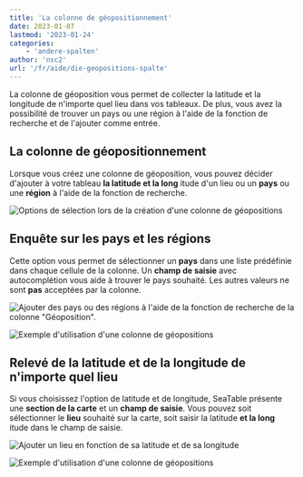 ```yaml
---
title: 'La colonne de géopositionnement'
date: 2023-01-07
lastmod: '2023-01-24'
categories:
    - 'andere-spalten'
author: 'nsc2'
url: '/fr/aide/die-geopositions-spalte'
---
```


La colonne de géoposition vous permet de collecter la latitude et la longitude de n'importe quel lieu dans vos tableaux. De plus, vous avez la possibilité de trouver un pays ou une région à l'aide de la fonction de recherche et de l'ajouter comme entrée.

## La colonne de géopositionnement

Lorsque vous créez une colonne de géoposition, vous pouvez décider d'ajouter à votre tableau **la latitude et la long** itude d'un lieu ou un **pays** ou une **région** à l'aide de la fonction de recherche.

![Options de sélection lors de la création d'une colonne de géopositions](https://seatable.io/wp-content/uploads/2023/01/Optionen-beim-Erstellen-einer-Geopositionsspalte.png)

## Enquête sur les pays et les régions

Cette option vous permet de sélectionner un **pays** dans une liste prédéfinie dans chaque cellule de la colonne. Un **champ de saisie** avec autocomplétion vous aide à trouver le pays souhaité. Les autres valeurs ne sont **pas** acceptées par la colonne.

![Ajouter des pays ou des régions à l'aide de la fonction de recherche de la colonne "Géoposition".](https://seatable.io/wp-content/uploads/2023/01/Erhebung-von-Laendern.png)

![Exemple d'utilisation d'une colonne de géopositions](https://seatable.io/wp-content/uploads/2023/01/Beispiel-Geopositions-Spalte-1.png)

## Relevé de la latitude et de la longitude de n'importe quel lieu

Si vous choisissez l'option de latitude et de longitude, SeaTable présente une **section de la carte** et un **champ de saisie**. Vous pouvez soit sélectionner le **lieu** souhaité sur la carte, soit saisir la latitude **et la long** itude dans le champ de saisie.

![Ajouter un lieu en fonction de sa latitude et de sa longitude ](https://seatable.io/wp-content/uploads/2023/01/Erhebung-von-Laengen-und-Breitengraden.png)

![Exemple d'utilisation d'une colonne de géopositions](https://seatable.io/wp-content/uploads/2023/01/Beispiel-2-Geopositionsspalte.png)
